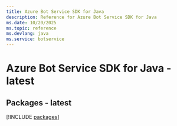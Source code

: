 ```yaml
---
title: Azure Bot Service SDK for Java
description: Reference for Azure Bot Service SDK for Java
ms.date: 10/20/2025
ms.topic: reference
ms.devlang: java
ms.service: botservice
---
```

# Azure Bot Service SDK for Java - latest
## Packages - latest
[!INCLUDE [packages](bot-service-index.md)]